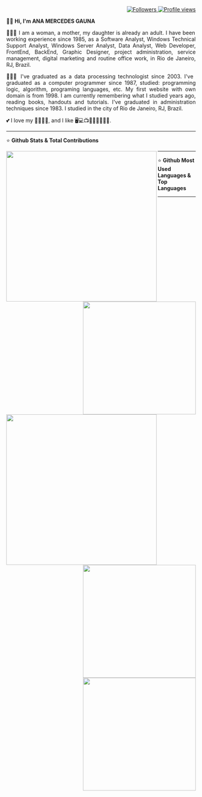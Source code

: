 <div align="right">   
<a href="https://github.com/amgauna/">
<img src="https://img.shields.io/github/followers/amgauna?label=follow&style=social&link=https://www.github.com/amgauna/" 
 title="Follow me" alt="Followers" /> 
</a> 
<a href="https://github.com/amgauna">
<img src="https://komarev.com/ghpvc/?username=amgauna&label=Profile%20views&color=0e75b6&style=flat-square&color=yellow&link=https://www.github.com/amgauna/" title="Profile views" alt="Profile views" /> 
</a>
</div>

👩🏻 <b> Hi, I'm ANA MERCEDES GAUNA </b>

<p align="justify"> 
👩🏻‍💻 I am a woman, a mother, my daughter is already an adult. I have been working experience since 1985, as a Software Analyst, Windows Technical Support Analyst, Windows Server Analyst, Data Analyst, Web Developer, FrontEnd, BackEnd, Graphic Designer, project administration, service management, digital marketing and routine office work, in Rio de Janeiro, RJ, Brazil. </p>

<p align="justify"> 
👩🏻‍🎓 I've graduated as a data processing technologist since 2003. I've graduated as a computer programmer since 1987, studied: programming logic, algorithm, programing languages, etc. My first website with own domain is from 1998. I am currently remembering what I studied years ago, reading books, handouts and tutorials. I've graduated in administration techniques since 1983. I studied in the city of Rio de Janeiro, RJ, Brazil. </p>
 
💕 I love my 👧🏻🐶😺, and I like 🖥️💻📺🎦🎸🍔🍕🌭🍰.

---
⭐ <b> Github Stats & Total Contributions </b>

<div class="container"> 
 <div class="row">
<a href="https://github.com/amgauna/github-readme-stats" />
  <img width=400 height=auto align="left" src="https://github-readme-streak-stats.herokuapp.com/?user=amgauna&theme=default" /> 
  <img width=300 height=auto align="right" src="https://github-profile-summary-cards.vercel.app/api/cards/stats?&langs_count=30&username=amgauna&theme=default" /> 
 </a>
</div> </div>

---
⭐ <b> Github Most Used Languages & Top Languages </b>

<div class="container">   
 <div class="row">
   <a href="https://github.com/amgauna/github-readme-stats" />
     <img width=400 height=auto align="left" src="https://github-readme-stats.vercel.app/api/top-langs?username=amgauna&layout=compact&langs_count=30&card_width=320" />
     <img width=300 height=auto align="right" src="https://github-profile-summary-cards.vercel.app/api/cards/repos-per-language?&langs_count=30&username=amgauna&theme=default" />
     <img width=300 height=auto align="right" src="https://github-profile-summary-cards.vercel.app/api/cards/most-commit-language?&langs_count=30&username=amgauna&theme=default" />
  </a>  
</div> </div>

---
